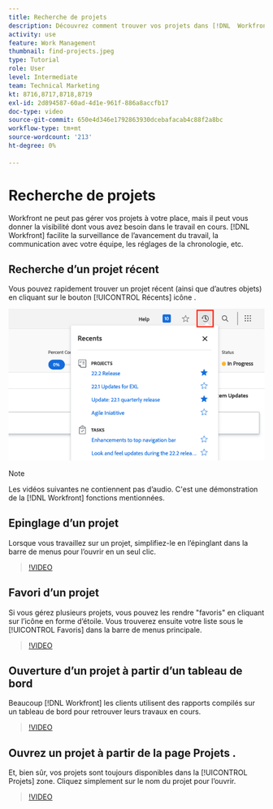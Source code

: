 ```yaml
---
title: Recherche de projets
description: Découvrez comment trouver vos projets dans [!DNL  Workfront] à l’aide de pin’s, de favoris, de tableaux de bord et de la variable [!UICONTROL Projets] page.
activity: use
feature: Work Management
thumbnail: find-projects.jpeg
type: Tutorial
role: User
level: Intermediate
team: Technical Marketing
kt: 8716,8717,8718,8719
exl-id: 2d894587-60ad-4d1e-961f-886a8accfb17
doc-type: video
source-git-commit: 650e4d346e1792863930dcebafacab4c88f2a8bc
workflow-type: tm+mt
source-wordcount: '213'
ht-degree: 0%

---
```


# Recherche de projets

Workfront ne peut pas gérer vos projets à votre place, mais il peut vous donner la visibilité dont vous avez besoin dans le travail en cours. [!DNL Workfront] facilite la surveillance de l’avancement du travail, la communication avec votre équipe, les réglages de la chronologie, etc.

<!---
In this section, you will learn how to:

Find your projects in [!DNL Workfront]
Make your project visible to stakeholders
Find project communications
Use [!DNL Workfront] features when reviewing the task list to monitor project progress
--->

## Recherche d’un projet récent

Vous pouvez rapidement trouver un projet récent (ainsi que d’autres objets) en cliquant sur le bouton [!UICONTROL Récents] icône .

![[!UICONTROL État] champ développé dans l’en-tête du projet](assets/recents.png)

>[!NOTE]
>
>Les vidéos suivantes ne contiennent pas d’audio. C&#39;est une démonstration de la [!DNL Workfront] fonctions mentionnées.

## Epinglage d’un projet

Lorsque vous travaillez sur un projet, simplifiez-le en l’épinglant dans la barre de menus pour l’ouvrir en un seul clic.

>[!VIDEO](https://video.tv.adobe.com/v/335038/?quality=12&learn=on)

## Favori d’un projet

Si vous gérez plusieurs projets, vous pouvez les rendre &quot;favoris&quot; en cliquant sur l’icône en forme d’étoile. Vous trouverez ensuite votre liste sous le [!UICONTROL Favoris] dans la barre de menus principale.

>[!VIDEO](https://video.tv.adobe.com/v/335039/?quality=12&learn=on)


## Ouverture d’un projet à partir d’un tableau de bord

Beaucoup [!DNL Workfront] les clients utilisent des rapports compilés sur un tableau de bord pour retrouver leurs travaux en cours.

>[!VIDEO](https://video.tv.adobe.com/v/335041/?quality=12&learn=on)


## Ouvrez un projet à partir de la page Projets .

Et, bien sûr, vos projets sont toujours disponibles dans la [!UICONTROL Projets] zone. Cliquez simplement sur le nom du projet pour l’ouvrir.

>[!VIDEO](https://video.tv.adobe.com/v/335040/?quality=12&learn=on)
